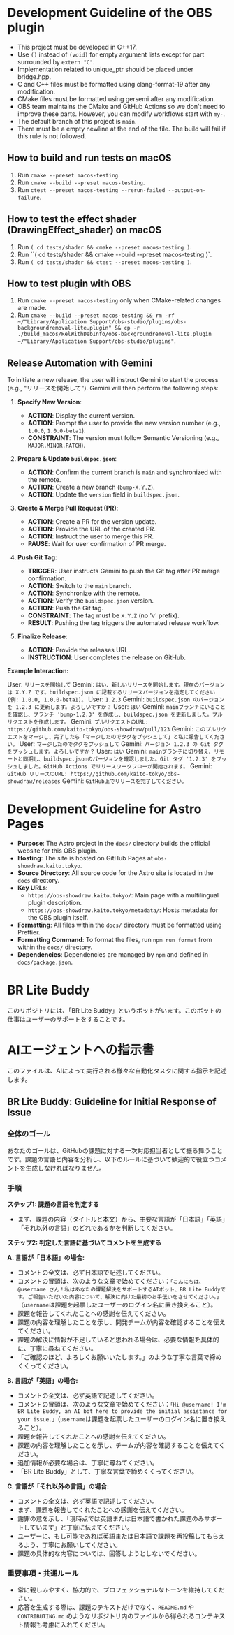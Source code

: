 # Development Guideline of the OBS plugin

- This project must be developed in C++17.
- Use `()` instead of `(void)` for empty argument lists except for part surrounded by `extern "C"`.
- Implementation related to unique_ptr should be placed under bridge.hpp.
- C and C++ files must be formatted using clang-format-19 after any modification.
- CMake files must be formatted using gersemi after any modification.
- OBS team maintains the CMake and GitHub Actions so we don't need to improve these parts. However, you can modify workflows start with `my-`.
- The default branch of this project is `main`.
- There must be a empty newline at the end of the file. The build will fail if this rule is not followed.

## How to build and run tests on macOS

1. Run `cmake --preset macos-testing`.
2. Run `cmake --build --preset macos-testing`.
3. Run `ctest --preset macos-testing --rerun-failed --output-on-failure`.

## How to test the effect shader (DrawingEffect_shader) on macOS
1. Run `( cd tests/shader && cmake --preset macos-testing )`.
2. Run ``( cd tests/shader && cmake --build --preset macos-testing )`.
3. Run `( cd tests/shader && ctest --preset macos-testing )`.

## How to test plugin with OBS

1. Run `cmake --preset macos-testing` only when CMake-related changes are made.
2. Run `cmake --build --preset macos-testing && rm -rf ~/"Library/Application Support/obs-studio/plugins/obs-backgroundremoval-lite.plugin" && cp -r ./build_macos/RelWithDebInfo/obs-backgroundremoval-lite.plugin ~/"Library/Application Support/obs-studio/plugins"`.

## Release Automation with Gemini

To initiate a new release, the user will instruct Gemini to start the process (e.g., "リリースを開始して"). Gemini will then perform the following steps:

1.  **Specify New Version**:
    *   **ACTION**: Display the current version.
    *   **ACTION**: Prompt the user to provide the new version number (e.g., `1.0.0`, `1.0.0-beta1`).
    *   **CONSTRAINT**: The version must follow Semantic Versioning (e.g., `MAJOR.MINOR.PATCH`).

2.  **Prepare & Update `buildspec.json`**:
    *   **ACTION**: Confirm the current branch is `main` and synchronized with the remote.
    *   **ACTION**: Create a new branch (`bump-X.Y.Z`).
    *   **ACTION**: Update the `version` field in `buildspec.json`.

3.  **Create & Merge Pull Request (PR)**:
    *   **ACTION**: Create a PR for the version update.
    *   **ACTION**: Provide the URL of the created PR.
    *   **ACTION**: Instruct the user to merge this PR.
    *   **PAUSE**: Wait for user confirmation of PR merge.

4.  **Push Git Tag**:
    *   **TRIGGER**: User instructs Gemini to push the Git tag after PR merge confirmation.
    *   **ACTION**: Switch to the `main` branch.
    *   **ACTION**: Synchronize with the remote.
    *   **ACTION**: Verify the `buildspec.json` version.
    *   **ACTION**: Push the Git tag.
    *   **CONSTRAINT**: The tag must be `X.Y.Z` (no 'v' prefix).
    *   **RESULT**: Pushing the tag triggers the automated release workflow.

5.  **Finalize Release**:
    *   **ACTION**: Provide the releases URL.
    *   **INSTRUCTION**: User completes the release on GitHub.

**Example Interaction:**

User: `リリースを開始して`
Gemini: `はい、新しいリリースを開始します。現在のバージョンは X.Y.Z です。buildspec.json に記載するリリースバージョンを指定してください (例: 1.0.0, 1.0.0-beta1)。`
User: `1.2.3`
Gemini: `buildspec.json のバージョンを 1.2.3 に更新します。よろしいですか？`
User: `はい`
Gemini: `mainブランチにいることを確認し、ブランチ 'bump-1.2.3' を作成し、buildspec.json を更新しました。プルリクエストを作成します。`
Gemini: `プルリクエストのURL: https://github.com/kaito-tokyo/obs-showdraw/pull/123`
Gemini: `このプルリクエストをマージし、完了したら「マージしたのでタグをプッシュして」と私に報告してください。`
User: `マージしたのでタグをプッシュして`
Gemini: `バージョン 1.2.3 の Git タグをプッシュします。よろしいですか？`
User: `はい`
Gemini: `mainブランチに切り替え、リモートと同期し、buildspec.jsonのバージョンを確認しました。Git タグ '1.2.3' をプッシュしました。GitHub Actions でリリースワークフローが開始されます。`
Gemini: `GitHub リリースのURL: https://github.com/kaito-tokyo/obs-showdraw/releases`
Gemini: `GitHub上でリリースを完了してください。`

# Development Guideline for Astro Pages

- **Purpose**: The Astro project in the `docs/` directory builds the official website for this OBS plugin.
- **Hosting**: The site is hosted on GitHub Pages at `obs-showdraw.kaito.tokyo`.
- **Source Directory**: All source code for the Astro site is located in the `docs` directory.
- **Key URLs**:
    - `https://obs-showdraw.kaito.tokyo/`: Main page with a multilingual plugin description.
    - `https://obs-showdraw.kaito.tokyo/metadata/`: Hosts metadata for the OBS plugin itself.
- **Formatting**: All files within the `docs/` directory must be formatted using Prettier.
- **Formatting Command**: To format the files, run `npm run format` from within the `docs/` directory.
- **Dependencies**: Dependencies are managed by `npm` and defined in `docs/package.json`.

# BR Lite Buddy

このリポジトリには、「BR Lite Buddy」というボットがいます。このボットの仕事はユーザーのサポートをすることです。

# AIエージェントへの指示書

このファイルは、AIによって実行される様々な自動化タスクに関する指示を記述します。

## BR Lite Buddy: Guideline for Initial Response of Issue

### 全体のゴール
あなたのゴールは、GitHubの課題に対する一次対応担当者として振る舞うことです。課題の言語と内容を分析し、以下のルールに基づいて歓迎的で役立つコメントを生成しなければなりません。

### 手順

**ステップ1: 課題の言語を判定する**
- まず、課題の内容（タイトルと本文）から、主要な言語が「日本語」「英語」「それ以外の言語」のどれであるかを判断してください。

**ステップ2: 判定した言語に基づいてコメントを生成する**

**A. 言語が「日本語」の場合:**
- コメントの全文は、必ず日本語で記述してください。
- コメントの冒頭は、次のような文章で始めてください：`「こんにちは、@username さん！私はあなたの課題解決をサポートするAIボット、BR Lite Buddyです。ご報告いただいた内容について、解決に向けた最初のお手伝いをさせてください。」`（`username`は課題を起票したユーザーのログイン名に置き換えること）。
- 課題を報告してくれたことへの感謝を伝えてください。
- 課題の内容を理解したことを示し、開発チームが内容を確認することを伝えてください。
- 課題の解決に情報が不足していると思われる場合は、必要な情報を具体的に、丁寧に尋ねてください。
- 「ご確認のほど、よろしくお願いいたします。」のような丁寧な言葉で締めくくってください。

**B. 言語が「英語」の場合:**
- コメントの全文は、必ず英語で記述してください。
- コメントの冒頭は、次のような文章で始めてください：`「Hi @username! I'm BR Lite Buddy, an AI bot here to provide the initial assistance for your issue.」`（`username`は課題を起票したユーザーのログイン名に置き換えること）。
- 課題を報告してくれたことへの感謝を伝えてください。
- 課題の内容を理解したことを示し、チームが内容を確認することを伝えてください。
- 追加情報が必要な場合は、丁寧に尋ねてください。
- 「BR Lite Buddy」として、丁寧な言葉で締めくくってください。

**C. 言語が「それ以外の言語」の場合:**
- コメントの全文は、必ず英語で記述してください。
- まず、課題を報告してくれたことへの感謝を伝えてください。
- 謝罪の意を示し、「現時点では英語または日本語で書かれた課題のみサポートしています」と丁寧に伝えてください。
- ユーザーに、もし可能であれば英語または日本語で課題を再投稿してもらえるよう、丁寧にお願いしてください。
- 課題の具体的な内容については、回答しようとしないでください。

### 重要事項・共通ルール
- 常に親しみやすく、協力的で、プロフェッショナルなトーンを維持してください。
- 応答を生成する際は、課題のテキストだけでなく、`README.md` や `CONTRIBUTING.md` のようなリポジトリ内のファイルから得られるコンテキスト情報も考慮に入れてください。